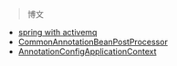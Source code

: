 >博文

- [spring with activemq](http://activemq.apache.org/spring-support.html)
- [CommonAnnotationBeanPostProcessor](https://docs.spring.io/spring/docs/4.3.x/spring-framework-reference/htmlsingle/#beans-postconstruct-and-predestroy-annotations)
- [AnnotationConfigApplicationContext](https://docs.spring.io/spring/docs/4.3.x/spring-framework-reference/htmlsingle/#beans-java-instantiating-container)